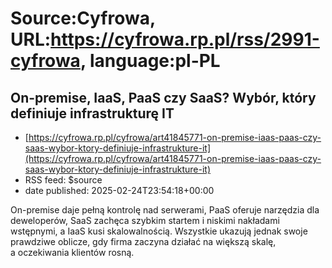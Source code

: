 # Source:Cyfrowa, URL:https://cyfrowa.rp.pl/rss/2991-cyfrowa, language:pl-PL

## On-premise, IaaS, PaaS czy SaaS? Wybór, który definiuje infrastrukturę IT
 - [https://cyfrowa.rp.pl/cyfrowa/art41845771-on-premise-iaas-paas-czy-saas-wybor-ktory-definiuje-infrastrukture-it](https://cyfrowa.rp.pl/cyfrowa/art41845771-on-premise-iaas-paas-czy-saas-wybor-ktory-definiuje-infrastrukture-it)
 - RSS feed: $source
 - date published: 2025-02-24T23:54:18+00:00

On-premise daje pełną kontrolę nad serwerami, PaaS oferuje narzędzia dla deweloperów, SaaS zachęca szybkim startem i niskimi nakładami wstępnymi, a IaaS kusi skalowalnością. Wszystkie ukazują jednak swoje prawdziwe oblicze, gdy firma zaczyna działać na większą skalę, a oczekiwania klientów rosną.

